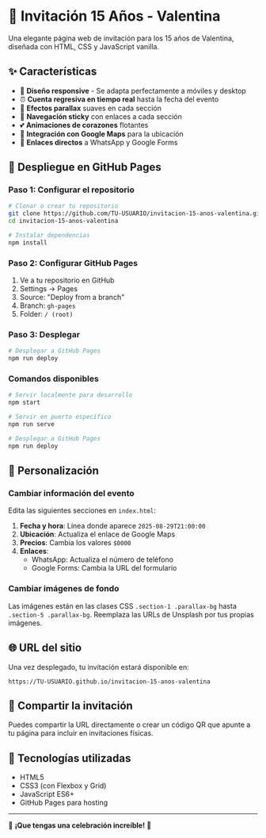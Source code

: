 # 🎉 Invitación 15 Años - Valentina

Una elegante página web de invitación para los 15 años de Valentina, diseñada con HTML, CSS y JavaScript vanilla.

## ✨ Características

- 🎨 **Diseño responsive** - Se adapta perfectamente a móviles y desktop
- ⏰ **Cuenta regresiva en tiempo real** hasta la fecha del evento
- 🌟 **Efectos parallax** suaves en cada sección
- 🧭 **Navegación sticky** con enlaces a cada sección
- 💕 **Animaciones de corazones** flotantes
- 📍 **Integración con Google Maps** para la ubicación
- 📱 **Enlaces directos** a WhatsApp y Google Forms

## 🚀 Despliegue en GitHub Pages

### Paso 1: Configurar el repositorio

```bash
# Clonar o crear tu repositorio
git clone https://github.com/TU-USUARIO/invitacion-15-anos-valentina.git
cd invitacion-15-anos-valentina

# Instalar dependencias
npm install
```

### Paso 2: Configurar GitHub Pages

1. Ve a tu repositorio en GitHub
2. Settings → Pages
3. Source: "Deploy from a branch"
4. Branch: `gh-pages`
5. Folder: `/ (root)`

### Paso 3: Desplegar

```bash
# Desplegar a GitHub Pages
npm run deploy
```

### Comandos disponibles

```bash
# Servir localmente para desarrollo
npm start

# Servir en puerto específico
npm run serve

# Desplegar a GitHub Pages
npm run deploy
```

## 📝 Personalización

### Cambiar información del evento

Edita las siguientes secciones en `index.html`:

1. **Fecha y hora**: Línea donde aparece `2025-08-29T21:00:00`
2. **Ubicación**: Actualiza el enlace de Google Maps
3. **Precios**: Cambia los valores `$0000`
4. **Enlaces**:
   - WhatsApp: Actualiza el número de teléfono
   - Google Forms: Cambia la URL del formulario

### Cambiar imágenes de fondo

Las imágenes están en las clases CSS `.section-1 .parallax-bg` hasta `.section-5 .parallax-bg`.
Reemplaza las URLs de Unsplash por tus propias imágenes.

## 🌐 URL del sitio

Una vez desplegado, tu invitación estará disponible en:

```
https://TU-USUARIO.github.io/invitacion-15-anos-valentina
```

## 📱 Compartir la invitación

Puedes compartir la URL directamente o crear un código QR que apunte a tu página para incluir en invitaciones físicas.

## 🔧 Tecnologías utilizadas

- HTML5
- CSS3 (con Flexbox y Grid)
- JavaScript ES6+
- GitHub Pages para hosting

---

🎂 **¡Que tengas una celebración increíble!** 💖
